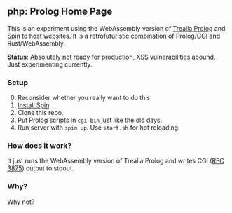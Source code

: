 ## php: Prolog Home Page

This is an experiment using the WebAssembly version of [Trealla Prolog](https://github.com/trealla-prolog/trealla) and [Spin](https://spin.fermyon.dev/) to host websites.
It is a retrofuturistic combination of Prolog/CGI and Rust/WebAssembly.

**Status**: Absolutely not ready for production, XSS vulnerabilities abound. Just experimenting currently.

### Setup

0. Reconsider whether you really want to do this.
1. [Install Spin](https://spin.fermyon.dev/quickstart/).
2. Clone this repo.
3. Put Prolog scripts in `cgi-bin` just like the old days.
4. Run server with `spin up`. Use `start.sh` for hot reloading.

### How does it work?

It just runs the WebAssembly version of Trealla Prolog and writes CGI ([RFC 3875](https://datatracker.ietf.org/doc/html/rfc3875)) output to stdout.

### Why?

Why not?
